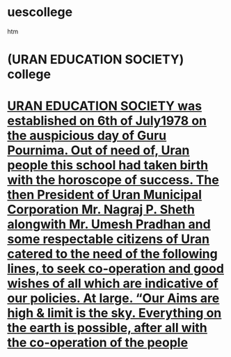 # uescollege
htm<DOCTYPEl>
<html>
<head>  
<title>UES college</title>
</head>
<body>
<h1>(URAN EDUCATION SOCIETY)
college<H1>
<p><u> URAN EDUCATION SOCIETY was established on 6th of July1978 <?u> on the auspicious day of Guru Pournima. Out of need of, Uran people <U> this school had taken birth with the horoscope of success. The then President of Uran Municipal Corporation Mr. Nagraj P. Sheth alongwith Mr. Umesh Pradhan and some respectable citizens of Uran catered to the need of the following lines, to seek co-operation and good wishes of all which are indicative of our policies. At large.
“Our Aims are high & limit is the sky. Everything on the earth is possible, after all with the co-operation of the people</u>
<br>
</body?
</html> 

